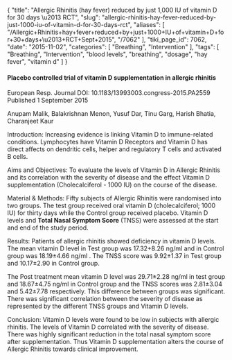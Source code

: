 {
    "title": "Allergic Rhinitis (hay fever) reduced by just 1,000 IU of vitamin D for 30 days \u2013 RCT",
    "slug": "allergic-rhinitis-hay-fever-reduced-by-just-1000-iu-of-vitamin-d-for-30-days-rct",
    "aliases": [
        "/Allergic+Rhinitis+hay+fever+reduced+by+just+1000+IU+of+vitamin+D+for+30+days+\u2013+RCT+Sept+2015",
        "/7062"
    ],
    "tiki_page_id": 7062,
    "date": "2015-11-02",
    "categories": [
        "Breathing",
        "Intervention"
    ],
    "tags": [
        "Breathing",
        "Intervention",
        "blood levels",
        "breathing",
        "dosage",
        "hay fever",
        "vitamin d"
    ]
}


#### Placebo controlled trial of vitamin D supplementation in allergic rhinitis

European Resp. Journal DOI: 10.1183/13993003.congress-2015.PA2559 Published 1 September 2015

Anupam Malik, Balakrishnan Menon, Yusuf Dar, Tinu Garg, Harish Bhatia, Charanjeet Kaur

Introduction: Increasing evidence is linking Vitamin D to immune-related conditions. Lymphocytes have Vitamin D Receptors and Vitamin D has direct affects on dendritic cells, helper and regulatory T cells and activated B cells.

Aims and Objectives: To evaluate the levels of Vitamin D in Allergic Rhinitis and its correlation with the severity of disease and the effect Vitamin D supplementation (Cholecalciferol - 1000 IU) on the course of the disease.

Material & Methods: Fifty subjects of Allergic Rhinitis were randomised into two groups. The test group received oral vitamin D (cholecalciferol; 1000 IU) for thirty days while the Control group received placebo. Vitamin D levels and  **Total Nasal Symptom Score**  (TNSS) were assessed at the start and end of the study period.

Results: Patients of allergic rhinitis showed deficiency in vitamin D levels. The mean vitamin D level in Test group was 17.32+8.26 ng/ml and in Control group was 18.19±4.66 ng/ml . The TNSS score was 9.92±1.37 in Test group and 10.17±2.90 in Control group. 

The Post treatment mean vitamin D level was 29.71±2.28 ng/ml in test group and 18.67±4.75 ng/ml in Control group and the TNSS scores was 2.81±3.04 and 5.42±7.78 respectively. This difference between groups was significant. There was significant correlation between the severity of disease as represented by the different TNSS groups and Vitamin D levels.

Conclusion: Vitamin D levels were found to be low in subjects with allergic rhinitis. The levels of Vitamin D correlated with the severity of disease. There was highly significant reduction in the total nasal symptom score after supplementation. Thus Vitamin D supplementation alters the course of Allergic Rhinitis towards clinical improvement.